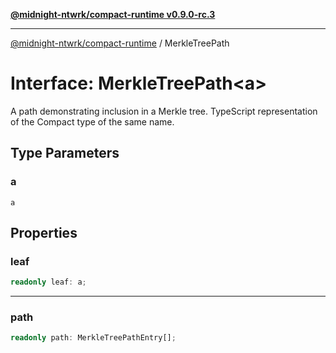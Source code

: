 [**@midnight-ntwrk/compact-runtime v0.9.0-rc.3**](../README.md)

***

[@midnight-ntwrk/compact-runtime](../globals.md) / MerkleTreePath

# Interface: MerkleTreePath\<a\>

A path demonstrating inclusion in a Merkle tree. TypeScript representation
of the Compact type of the same name.

## Type Parameters

### a

`a`

## Properties

### leaf

```ts
readonly leaf: a;
```

***

### path

```ts
readonly path: MerkleTreePathEntry[];
```

